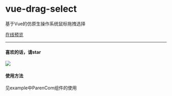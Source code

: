 # vue-drag-select
基于Vue的仿原生操作系统鼠标拖拽选择

[在线预览](https://janssenzhang.github.io/vue-drag-select/)

----------
#### 喜欢的话，请star ####




![](https://github.com/singmeToSE/vue-drag-select/raw/master/src/assets/imgs/readme.gif)



#### 使用方法 ####
见example中ParenCom组件的使用


